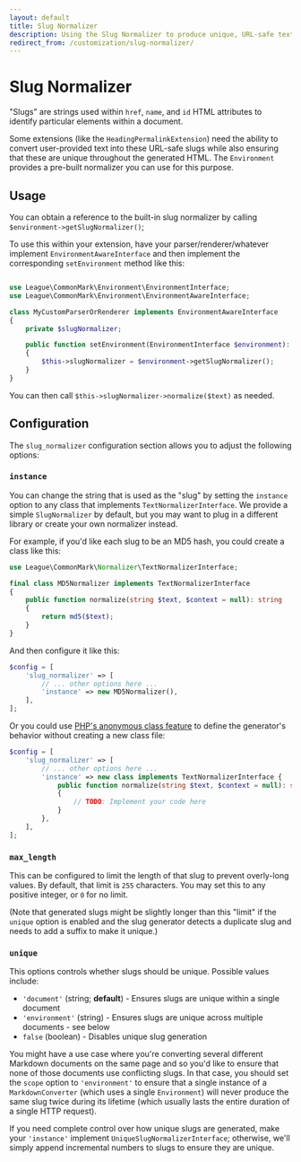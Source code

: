 ```yaml
---
layout: default
title: Slug Normalizer
description: Using the Slug Normalizer to produce unique, URL-safe text strings
redirect_from: /customization/slug-normalizer/
---
```


# Slug Normalizer

"Slugs" are strings used within `href`, `name`, and `id` HTML attributes to identify particular elements within a document.

Some extensions (like the `HeadingPermalinkExtension`) need the ability to convert user-provided text into these URL-safe slugs while also ensuring that these are unique throughout the generated HTML.  The `Environment` provides a pre-built normalizer you can use for this purpose.

## Usage

You can obtain a reference to the built-in slug normalizer by calling `$environment->getSlugNormalizer()`;

To use this within your extension, have your parser/renderer/whatever implement `EnvironmentAwareInterface` and then implement the corresponding `setEnvironment` method like this:

```php

use League\CommonMark\Environment\EnvironmentInterface;
use League\CommonMark\Environment\EnvironmentAwareInterface;

class MyCustomParserOrRenderer implements EnvironmentAwareInterface
{
    private $slugNormalizer;

    public function setEnvironment(EnvironmentInterface $environment): void
    {
        $this->slugNormalizer = $environment->getSlugNormalizer();
    }
}
```

You can then call `$this->slugNormalizer->normalize($text)` as needed.

## Configuration

The `slug_normalizer` configuration section allows you to adjust the following options:

### `instance`

You can change the string that is used as the "slug" by setting the `instance` option to any class that implements `TextNormalizerInterface`.
We provide a simple `SlugNormalizer` by default, but you may want to plug in a different library or create your own normalizer instead.

For example, if you'd like each slug to be an MD5 hash, you could create a class like this:

```php
use League\CommonMark\Normalizer\TextNormalizerInterface;

final class MD5Normalizer implements TextNormalizerInterface
{
    public function normalize(string $text, $context = null): string
    {
        return md5($text);
    }
}
```

And then configure it like this:

```php
$config = [
    'slug_normalizer' => [
        // ... other options here ...
        'instance' => new MD5Normalizer(),
    ],
];
```

Or you could use [PHP's anonymous class feature](https://www.php.net/manual/en/language.oop5.anonymous.php) to define the generator's behavior without creating a new class file:

```php
$config = [
    'slug_normalizer' => [
        // ... other options here ...
        'instance' => new class implements TextNormalizerInterface {
            public function normalize(string $text, $context = null): string
            {
                // TODO: Implement your code here
            }
        },
    ],
];
```

### `max_length`

This can be configured to limit the length of that slug to prevent overly-long values. By default, that limit is `255` characters. You may set this to any positive integer, or `0` for no limit.

(Note that generated slugs might be slightly longer than this "limit" if the `unique` option is enabled and the slug generator detects a duplicate slug and needs to add a suffix to make it unique.)

### `unique`

This options controls whether slugs should be unique.  Possible values include:

- `'document'` (string; **default**) - Ensures slugs are unique within a single document
- `'environment'` (string) - Ensures slugs are unique across multiple documents - see below
- `false` (boolean) - Disables unique slug generation

You might have a use case where you're converting several different Markdown documents on the same page and so you'd like to ensure that none of those documents use conflicting slugs.  In that case, you should set the `scope` option to `'environment'` to ensure that a single instance of a `MarkdownConverter` (which uses a single `Environment`) will never produce the same slug twice during its lifetime (which usually lasts the entire duration of a single HTTP request).

If you need complete control over how unique slugs are generated, make your `'instance'` implement `UniqueSlugNormalizerInterface`; otherwise, we'll simply append incremental numbers to slugs to ensure they are unique.
